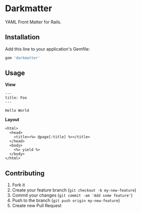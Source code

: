 # Darkmatter

YAML Front Matter for Rails.

## Installation

Add this line to your application's Gemfile:

```ruby
gem 'darkmatter'
```

## Usage

**View**
```erb
---
title: Foo
---

Hello World
```

**Layout**
```erb
<html>
  <head>
    <title><%= @page[:title] %></title>
  </head>
  <body>
    <%= yield %>
  </body>
</html>
```

## Contributing

1. Fork it
2. Create your feature branch (`git checkout -b my-new-feature`)
3. Commit your changes (`git commit -am 'Add some feature'`)
4. Push to the branch (`git push origin my-new-feature`)
5. Create new Pull Request
